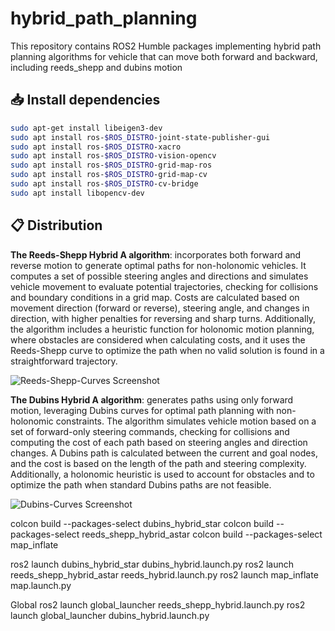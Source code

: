 # hybrid_path_planning
 This repository contains ROS2 Humble packages implementing hybrid path planning algorithms for vehicle that can move both forward and backward, including reeds_shepp and dubins motion

## 📥 Install dependencies
```bash
sudo apt-get install libeigen3-dev
sudo apt install ros-$ROS_DISTRO-joint-state-publisher-gui
sudo apt install ros-$ROS_DISTRO-xacro
sudo apt install ros-$ROS_DISTRO-vision-opencv
sudo apt install ros-$ROS_DISTRO-grid-map-ros
sudo apt install ros-$ROS_DISTRO-grid-map-cv
sudo apt install ros-$ROS_DISTRO-cv-bridge
sudo apt install libopencv-dev
```
## 📋 Distribution

**The Reeds-Shepp Hybrid A algorithm**: incorporates both forward and reverse motion to generate optimal paths for non-holonomic vehicles. It computes a set of possible steering angles and directions and simulates vehicle movement to evaluate potential trajectories, checking for collisions and boundary conditions in a grid map. Costs are calculated based on movement direction (forward or reverse), steering angle, and changes in direction, with higher penalties for reversing and sharp turns. Additionally, the algorithm includes a heuristic function for holonomic motion planning, where obstacles are considered when calculating costs, and it uses the Reeds-Shepp curve to optimize the path when no valid solution is found in a straightforward trajectory.

![Reeds-Shepp-Curves Screenshot](https://raw.github.com/armando-genis/hybrid_path_planning/tree/main/imgs/reeds_shepp.png)


**The Dubins Hybrid A algorithm**: generates paths using only forward motion, leveraging Dubins curves for optimal path planning with non-holonomic constraints. The algorithm simulates vehicle motion based on a set of forward-only steering commands, checking for collisions and computing the cost of each path based on steering angles and direction changes. A Dubins path is calculated between the current and goal nodes, and the cost is based on the length of the path and steering complexity. Additionally, a holonomic heuristic is used to account for obstacles and to optimize the path when standard Dubins paths are not feasible.

![Dubins-Curves  Screenshot](https://raw.github.com/armando-genis/hybrid_path_planning/tree/main/imgs/dubins.png)

 colcon build --packages-select dubins_hybrid_star
 colcon build --packages-select reeds_shepp_hybrid_astar
 colcon build --packages-select map_inflate



ros2 launch dubins_hybrid_star dubins_hybrid.launch.py
ros2 launch reeds_shepp_hybrid_astar reeds_hybrid.launch.py
ros2 launch map_inflate map.launch.py



Global 
ros2 launch global_launcher reeds_shepp_hybrid.launch.py
ros2 launch global_launcher dubins_hybrid.launch.py